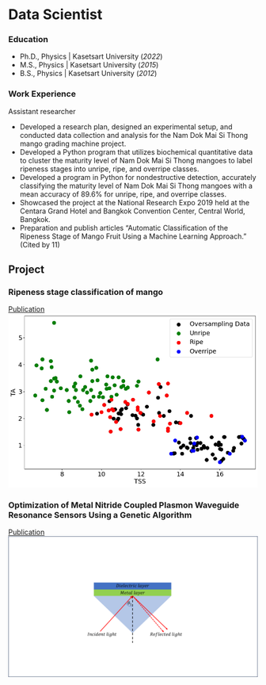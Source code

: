 # Data Scientist

### Education
- Ph.D., Physics | Kasetsart University (_2022_)
- M.S., Physics | Kasetsart University (_2015_)
- B.S., Physics | Kasetsart University (_2012_)

### Work Experience
Assistant researcher

- Developed a research plan, designed an experimental setup, and conducted data collection and analysis for the Nam Dok Mai Si Thong mango grading machine project.
- Developed a Python program that utilizes biochemical quantitative data to cluster the maturity level of Nam Dok Mai Si Thong mangoes to label ripeness stages into unripe, ripe, and overripe classes.
- Developed a program in Python for nondestructive detection, accurately classifying the maturity level of Nam Dok Mai Si Thong mangoes with a mean accuracy of 89.6% for unripe, ripe, and overripe classes.
- Showcased the project at the National Research Expo 2019 held at the Centara Grand Hotel and Bangkok Convention Center, Central World, Bangkok.
- Preparation and publish articles “Automatic Classification of the Ripeness Stage of Mango Fruit Using a Machine Learning Approach.” (Cited by 11) 

## Project 
### Ripeness stage classification of mango
[Publication](https://www.mdpi.com/2624-7402/4/1/3#)
![](/images/Mango_label_SMOTETomek.png)

### Optimization of Metal Nitride Coupled Plasmon Waveguide Resonance Sensors Using a Genetic Algorithm
[Publication](https://www.mdpi.com/2624-7402/4/1/3#)
![](images/SPR.png)
